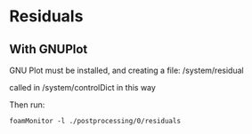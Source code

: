 # Residuals


## With GNUPlot

GNU Plot must be installed, and creating a file: /system/residual

called in /system/controlDict in this way

Then run:

```console
foamMonitor -l ./postprocessing/0/residuals
```

